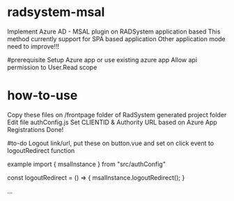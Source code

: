 # radsystem-msal
Implement Azure AD - MSAL plugin on RADSystem application based
This method currently support for SPA based application
Other application mode need to improve!!!

#prerequisite
Setup Azure app or use existing azure app
Allow api permission to User.Read scope

# how-to-use
Copy these files on /frontpage folder of RadSystem generated project folder
Edit file authConfig.js
Set CLIENTID & Authority URL based on Azure App Registrations
Done!

#to-do
Logout link/url, put these on button.vue and set on click event to logoutRedirect function

example
import { msalInstance } from "src/authConfig"

const logoutRedirect = () => {
  msalInstance.logoutRedirect();
}

...

